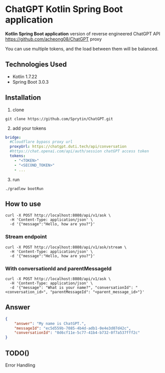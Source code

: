 # ChatGPT Kotlin Spring Boot application 
**Kotlin Spring Boot application** version of reverse engineered ChatGPT API https://github.com/acheong08/ChatGPT proxy

You can use multiple tokens, and the load between them will be balanced.
## Technologies Used
- Kotlin 1.7.22
- Spring Boot 3.0.3
## Installation
1. clone 
```shell
git clone https://github.com/Sprytin/ChatGPT.git
```
2. add your tokens
```yaml
bridge:
  #Cloudflare bypass proxy url
  proxyUrl: https://chatgpt.duti.tech/api/conversation  
  #https://chat.openai.com/api/auth/session chatGPT access token
  tokens:
    - "<TOKEN>"
    - "<SECOND_TOKEN>"
    - ...
```
3. run
```shell
./gradlew bootRun
```

## How to use

```shell
curl -X POST http://localhost:8080/api/v1/ask \
  -H 'Content-Type: application/json' \
  -d '{"message":"Hello, how are you?"}'
```
### Stream endpoint
```shell
curl -X POST http://localhost:8080/api/v1/ask/stream \
  -H 'Content-Type: application/json' \
  -d '{"message":"Hello, how are you?"}'
```

### With conversationId and parentMessageId
```shell
curl -X POST http://localhost:8080/api/v1/ask \
  -H 'Content-Type: application/json' \
  -d '{"message": "What is your name?", "conversationId": "<conversation_id>", "parentMessageId": "<parent_message_id>"}'
```

## Answer
```json
{
    "answer": "My name is ChatGPT.",
    "messageId": "ec5d559b-7085-4b4d-adb1-0e4e3d07d42c",
    "conversationId": "0d6cf11e-5c77-41b4-b732-0f7a537fff2c"
}
```
## TODO()
Error Handling